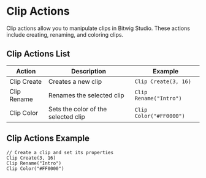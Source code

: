 # Clip Actions

Clip actions allow you to manipulate clips in Bitwig Studio. These actions include creating, renaming, and coloring clips.

## Clip Actions List

| Action      | Description                         | Example                 |
| ----------- | ----------------------------------- | ----------------------- |
| Clip Create | Creates a new clip                  | `Clip Create(3, 16)`    |
| Clip Rename | Renames the selected clip           | `Clip Rename("Intro")`  |
| Clip Color  | Sets the color of the selected clip | `Clip Color("#FF0000")` |

## Clip Actions Example

```plaintext
// Create a clip and set its properties
Clip Create(3, 16)
Clip Rename("Intro")
Clip Color("#FF0000")
```